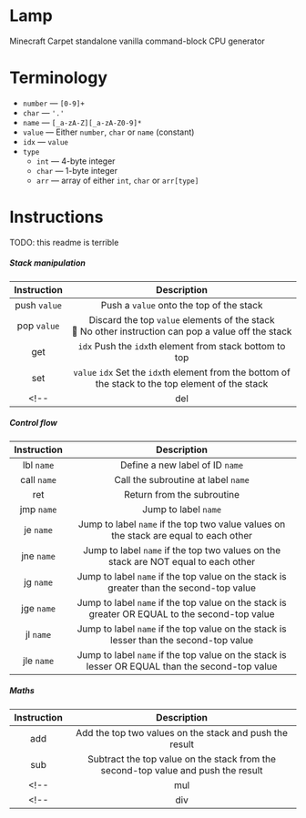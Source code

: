 # Lamp

Minecraft Carpet standalone vanilla command-block CPU generator

# Terminology

- `number` — `[0-9]+`
- `char` — `'.'`
- `name`   — `[_a-zA-Z][_a-zA-Z0-9]*`
- `value`  — Either `number`, `char` or `name` (constant)
- `idx` — `value`
- `type`
  - `int`  — 4-byte integer
  - `char` — 1-byte integer
  - `arr`  — array of either `int`, `char` or `arr[type]`

# Instructions

TODO: this readme is terrible

<!-- ##### Other -->
<!-- | Instruction | Description | -->
<!-- | :---------: | :---------: | -->
<!-- | const `name` `value` | Define a constant of the given `name` and `value` -->

##### Stack manipulation

| Instruction | Description |
| :---------: | :---------: |
| push `value` | Push a `value` onto the top of the stack |
| pop `value` | Discard the top `value` elements of the stack <br> 📝 No other instruction can pop a value off the stack |
| get | `idx` Push the `idx`th element from stack bottom to top |
| set | `value` `idx` Set the `idx`th element from the bottom of the stack to the top element of the stack |
<!-- | del | `idx` Push the `idx`th element from stack bottom to top | -->

##### Control flow

| Instruction | Description |
| :---------: | :---------: |
| lbl `name`  | Define a new label of ID `name` |
| call `name` | Call the subroutine at label `name` |
| ret         | Return from the subroutine |
| jmp `name`  | Jump to label `name` |
| je `name`   | Jump to label `name` if the top two value values on the stack are equal to each other |
| jne `name`  | Jump to label `name` if the top two values on the stack are NOT equal to each other |
| jg `name`   | Jump to label `name` if the top value on the stack is greater than the second-top value |
| jge `name`  | Jump to label `name` if the top value on the stack is greater OR EQUAL to the second-top value |
| jl `name`   | Jump to label `name` if the top value on the stack is lesser than the second-top value |
| jle `name`  | Jump to label `name` if the top value on the stack is lesser OR EQUAL than the second-top value |

##### Maths

| Instruction | Description |
| :---------: | :---------: |
| add | Add the top two values on the stack and push the result |
| sub | Subtract the top value on the stack from the second-top value and push the result |
<!-- | mul | Multiply the top two values on the stack and push the result | -->
<!-- | div | Divide the top value on the stack by the second-top value and push the result | -->
